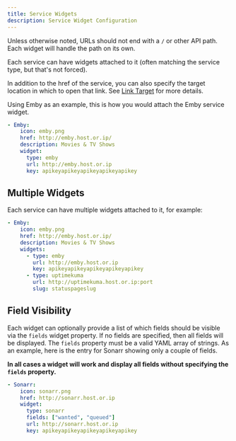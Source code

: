 ```yaml
---
title: Service Widgets
description: Service Widget Configuration
---
```


Unless otherwise noted, URLs should not end with a `/` or other API path. Each widget will handle the path on its own.

Each service can have widgets attached to it (often matching the service type, but that's not forced).

In addition to the href of the service, you can also specify the target location in which to open that link. See [Link Target](settings.md#link-target) for more details.

Using Emby as an example, this is how you would attach the Emby service widget.

```yaml
- Emby:
    icon: emby.png
    href: http://emby.host.or.ip/
    description: Movies & TV Shows
    widget:
      type: emby
      url: http://emby.host.or.ip
      key: apikeyapikeyapikeyapikeyapikey
```

## Multiple Widgets

Each service can have multiple widgets attached to it, for example:

```yaml
- Emby:
    icon: emby.png
    href: http://emby.host.or.ip/
    description: Movies & TV Shows
    widgets:
      - type: emby
        url: http://emby.host.or.ip
        key: apikeyapikeyapikeyapikeyapikey
      - type: uptimekuma
        url: http://uptimekuma.host.or.ip:port
        slug: statuspageslug
```

## Field Visibility

Each widget can optionally provide a list of which fields should be visible via the `fields` widget property. If no fields are specified, then all fields will be displayed. The `fields` property must be a valid YAML array of strings. As an example, here is the entry for Sonarr showing only a couple of fields.

**In all cases a widget will work and display all fields without specifying the `fields` property.**

```yaml
- Sonarr:
    icon: sonarr.png
    href: http://sonarr.host.or.ip
    widget:
      type: sonarr
      fields: ["wanted", "queued"]
      url: http://sonarr.host.or.ip
      key: apikeyapikeyapikeyapikeyapikey
```
